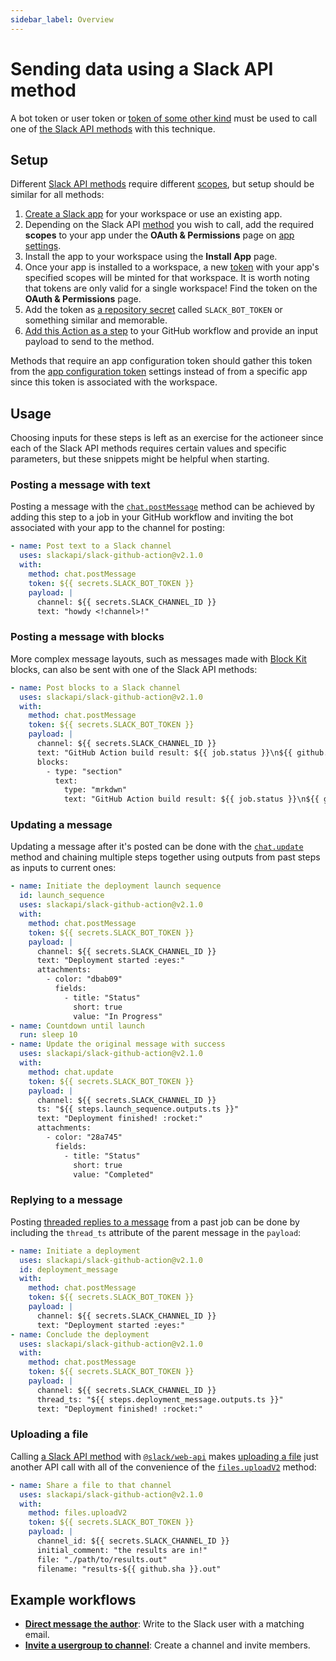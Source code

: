 ```yaml
---
sidebar_label: Overview
---
```


# Sending data using a Slack API method

A bot token or user token or [token of some other kind](https://docs.slack.dev/authentication/tokens) must be used to call one of [the Slack API methods](https://docs.slack.dev/reference/methods) with this technique.

## Setup

Different [Slack API methods](https://docs.slack.dev/reference/methods) require different [scopes](https://docs.slack.dev/reference/scopes), but setup should be similar for all methods:

1. [Create a Slack app](https://api.slack.com/apps/new) for your workspace or use an existing app.
2. Depending on the Slack API [method](https://docs.slack.dev/reference/methods) you wish to call, add the required **scopes** to your app under the **OAuth & Permissions** page on [app settings](https://api.slack.com/apps).
3. Install the app to your workspace using the **Install App** page.
4. Once your app is installed to a workspace, a new [token](https://docs.slack.dev/authentication/tokens) with your app's specified scopes will be minted for that workspace. It is worth noting that tokens are only valid for a single workspace! Find the token on the **OAuth & Permissions** page.
5. Add the token as [a repository secret](https://docs.github.com/en/actions/security-for-github-actions/security-guides/using-secrets-in-github-actions#creating-secrets-for-a-repository) called `SLACK_BOT_TOKEN` or something similar and memorable.
6. [Add this Action as a step](https://docs.github.com/en/actions/learn-github-actions/workflow-syntax-for-github-actions#jobsjob_idsteps) to your GitHub workflow and provide an input payload to send to the method.

Methods that require an app configuration token should gather this token from the [app configuration token](https://docs.slack.dev/app-manifests/configuring-apps-with-app-manifests#config-tokens) settings instead of from a specific app since this token is associated with the workspace.

## Usage

Choosing inputs for these steps is left as an exercise for the actioneer since each of the Slack API methods requires certain values and specific parameters, but these snippets might be helpful when starting.

### Posting a message with text

Posting a message with the [`chat.postMessage`](https://docs.slack.dev/reference/methods/chat.postMessage) method can be achieved by adding this step to a job in your GitHub workflow and inviting the bot associated with your app to the channel for posting:

```yaml
- name: Post text to a Slack channel
  uses: slackapi/slack-github-action@v2.1.0
  with:
    method: chat.postMessage
    token: ${{ secrets.SLACK_BOT_TOKEN }}
    payload: |
      channel: ${{ secrets.SLACK_CHANNEL_ID }}
      text: "howdy <!channel>!"
```

### Posting a message with blocks

More complex message layouts, such as messages made with [Block Kit](https://docs.slack.dev/block-kit/) blocks, can also be sent with one of the Slack API methods:

```yaml
- name: Post blocks to a Slack channel
  uses: slackapi/slack-github-action@v2.1.0
  with:
    method: chat.postMessage
    token: ${{ secrets.SLACK_BOT_TOKEN }}
    payload: |
      channel: ${{ secrets.SLACK_CHANNEL_ID }}
      text: "GitHub Action build result: ${{ job.status }}\n${{ github.event.pull_request.html_url || github.event.head_commit.url }}"
      blocks:
        - type: "section"
          text:
            type: "mrkdwn"
            text: "GitHub Action build result: ${{ job.status }}\n${{ github.event.pull_request.html_url || github.event.head_commit.url }}"
```

### Updating a message

Updating a message after it's posted can be done with the [`chat.update`](https://docs.slack.dev/reference/methods/chat.update) method and chaining multiple steps together using outputs from past steps as inputs to current ones:

```yaml
- name: Initiate the deployment launch sequence
  id: launch_sequence
  uses: slackapi/slack-github-action@v2.1.0
  with:
    method: chat.postMessage
    token: ${{ secrets.SLACK_BOT_TOKEN }}
    payload: |
      channel: ${{ secrets.SLACK_CHANNEL_ID }}
      text: "Deployment started :eyes:"
      attachments:
        - color: "dbab09"
          fields:
            - title: "Status"
              short: true
              value: "In Progress"
- name: Countdown until launch
  run: sleep 10
- name: Update the original message with success
  uses: slackapi/slack-github-action@v2.1.0
  with:
    method: chat.update
    token: ${{ secrets.SLACK_BOT_TOKEN }}
    payload: |
      channel: ${{ secrets.SLACK_CHANNEL_ID }}
      ts: "${{ steps.launch_sequence.outputs.ts }}"
      text: "Deployment finished! :rocket:"
      attachments:
        - color: "28a745"
          fields:
            - title: "Status"
              short: true
              value: "Completed"
```

### Replying to a message

Posting [threaded replies to a message](https://docs.slack.dev/messaging/#threading) from a past job can be done by including the `thread_ts` attribute of the parent message in the `payload`:

```yaml
- name: Initiate a deployment
  uses: slackapi/slack-github-action@v2.1.0
  id: deployment_message
  with:
    method: chat.postMessage
    token: ${{ secrets.SLACK_BOT_TOKEN }}
    payload: |
      channel: ${{ secrets.SLACK_CHANNEL_ID }}
      text: "Deployment started :eyes:"
- name: Conclude the deployment
  uses: slackapi/slack-github-action@v2.1.0
  with:
    method: chat.postMessage
    token: ${{ secrets.SLACK_BOT_TOKEN }}
    payload: |
      channel: ${{ secrets.SLACK_CHANNEL_ID }}
      thread_ts: "${{ steps.deployment_message.outputs.ts }}"
      text: "Deployment finished! :rocket:"
```

### Uploading a file

Calling [a Slack API method](https://docs.slack.dev/reference/methods) with [`@slack/web-api`](https://tools.slack.dev/node-slack-sdk/web-api) makes [uploading a file](https://docs.slack.dev/messaging/working-with-files#uploading_files) just another API call with all of the convenience of the [`files.uploadV2`](https://tools.slack.dev/node-slack-sdk/web-api/#upload-a-file) method:

```yaml
- name: Share a file to that channel
  uses: slackapi/slack-github-action@v2.1.0
  with:
    method: files.uploadV2
    token: ${{ secrets.SLACK_BOT_TOKEN }}
    payload: |
      channel_id: ${{ secrets.SLACK_CHANNEL_ID }}
      initial_comment: "the results are in!"
      file: "./path/to/results.out"
      filename: "results-${{ github.sha }}.out"
```

## Example workflows

* [**Direct message the author**](/slack-github-action/sending-techniques/sending-data-slack-api-method/direct-message-author): Write to the Slack user with a matching email.
* [**Invite a usergroup to channel**](/slack-github-action/sending-techniques/sending-data-slack-api-method/invite-usergroup-to-channel): Create a channel and invite members.
